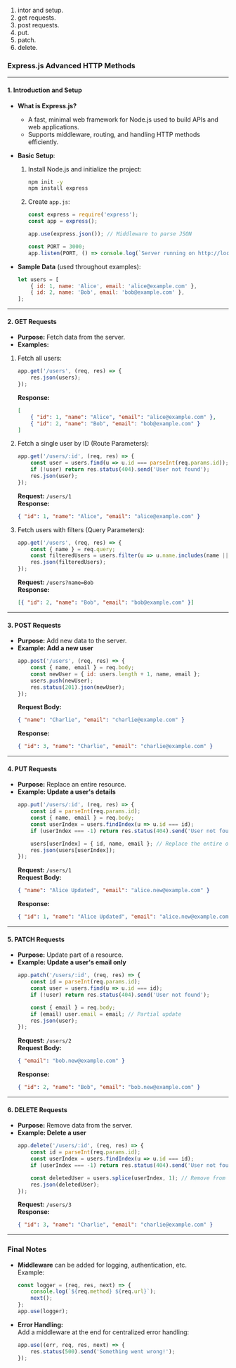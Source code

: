 1. intor and setup.
2. get requests.
3. post requests.
3. put.
4. patch.
5. delete.

### **Express.js Advanced HTTP Methods**  

---

#### **1. Introduction and Setup**  
- **What is Express.js?**  
  - A fast, minimal web framework for Node.js used to build APIs and web applications.  
  - Supports middleware, routing, and handling HTTP methods efficiently.  

- **Basic Setup**:  
  1. Install Node.js and initialize the project:  
     ```bash
     npm init -y
     npm install express
     ```
  2. Create `app.js`:  
     ```javascript
     const express = require('express');
     const app = express();

     app.use(express.json()); // Middleware to parse JSON

     const PORT = 3000;
     app.listen(PORT, () => console.log(`Server running on http://localhost:${PORT}`));
     ```

- **Sample Data** (used throughout examples):  
  ```javascript
  let users = [
      { id: 1, name: 'Alice', email: 'alice@example.com' },
      { id: 2, name: 'Bob', email: 'bob@example.com' },
  ];
  ```

---

#### **2. GET Requests**  
- **Purpose:** Fetch data from the server.  
- **Examples:**  

1. Fetch all users:  
   ```javascript
   app.get('/users', (req, res) => {
       res.json(users);
   });
   ```
   **Response:**  
   ```json
   [
       { "id": 1, "name": "Alice", "email": "alice@example.com" },
       { "id": 2, "name": "Bob", "email": "bob@example.com" }
   ]
   ```

2. Fetch a single user by ID (Route Parameters):  
   ```javascript
   app.get('/users/:id', (req, res) => {
       const user = users.find(u => u.id === parseInt(req.params.id));
       if (!user) return res.status(404).send('User not found');
       res.json(user);
   });
   ```
   **Request:** `/users/1`  
   **Response:**  
   ```json
   { "id": 1, "name": "Alice", "email": "alice@example.com" }
   ```

3. Fetch users with filters (Query Parameters):  
   ```javascript
   app.get('/users', (req, res) => {
       const { name } = req.query;
       const filteredUsers = users.filter(u => u.name.includes(name || ''));
       res.json(filteredUsers);
   });
   ```
   **Request:** `/users?name=Bob`  
   **Response:**  
   ```json
   [{ "id": 2, "name": "Bob", "email": "bob@example.com" }]
   ```

---

#### **3. POST Requests**  
- **Purpose:** Add new data to the server.  
- **Example: Add a new user**  
   ```javascript
   app.post('/users', (req, res) => {
       const { name, email } = req.body;
       const newUser = { id: users.length + 1, name, email };
       users.push(newUser);
       res.status(201).json(newUser);
   });
   ```
   **Request Body:**  
   ```json
   { "name": "Charlie", "email": "charlie@example.com" }
   ```
   **Response:**  
   ```json
   { "id": 3, "name": "Charlie", "email": "charlie@example.com" }
   ```

---

#### **4. PUT Requests**  
- **Purpose:** Replace an entire resource.  
- **Example: Update a user's details**  
   ```javascript
   app.put('/users/:id', (req, res) => {
       const id = parseInt(req.params.id);
       const { name, email } = req.body;
       const userIndex = users.findIndex(u => u.id === id);
       if (userIndex === -1) return res.status(404).send('User not found');

       users[userIndex] = { id, name, email }; // Replace the entire object
       res.json(users[userIndex]);
   });
   ```
   **Request:** `/users/1`  
   **Request Body:**  
   ```json
   { "name": "Alice Updated", "email": "alice.new@example.com" }
   ```
   **Response:**  
   ```json
   { "id": 1, "name": "Alice Updated", "email": "alice.new@example.com" }
   ```

---

#### **5. PATCH Requests**  
- **Purpose:** Update part of a resource.  
- **Example: Update a user's email only**  
   ```javascript
   app.patch('/users/:id', (req, res) => {
       const id = parseInt(req.params.id);
       const user = users.find(u => u.id === id);
       if (!user) return res.status(404).send('User not found');

       const { email } = req.body;
       if (email) user.email = email; // Partial update
       res.json(user);
   });
   ```
   **Request:** `/users/2`  
   **Request Body:**  
   ```json
   { "email": "bob.new@example.com" }
   ```
   **Response:**  
   ```json
   { "id": 2, "name": "Bob", "email": "bob.new@example.com" }
   ```

---

#### **6. DELETE Requests**  
- **Purpose:** Remove data from the server.  
- **Example: Delete a user**  
   ```javascript
   app.delete('/users/:id', (req, res) => {
       const id = parseInt(req.params.id);
       const userIndex = users.findIndex(u => u.id === id);
       if (userIndex === -1) return res.status(404).send('User not found');

       const deletedUser = users.splice(userIndex, 1); // Remove from array
       res.json(deletedUser);
   });
   ```
   **Request:** `/users/3`  
   **Response:**  
   ```json
   { "id": 3, "name": "Charlie", "email": "charlie@example.com" }
   ```

---

### **Final Notes**  
- **Middleware** can be added for logging, authentication, etc.  
  Example:  
  ```javascript
  const logger = (req, res, next) => {
      console.log(`${req.method} ${req.url}`);
      next();
  };
  app.use(logger);
  ```  
- **Error Handling:**  
  Add a middleware at the end for centralized error handling:  
  ```javascript
  app.use((err, req, res, next) => {
      res.status(500).send('Something went wrong!');
  });
  ```

